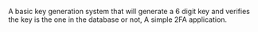 A basic key generation system that will generate a 6 digit key and verifies the key is the one in the database or not, A simple 2FA application.